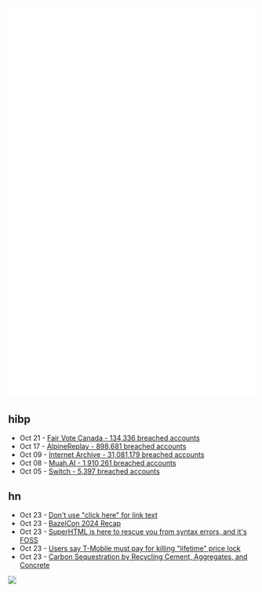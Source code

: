 ![Metrics](https://raw.githubusercontent.com/phixion/phixion/master/metrics.svg)

## hibp

<!--
for https://github.com/phixion/phixion/blob/main/.github/workflows/feeds.yml
-->
<!--START_SECTION:haveibeenpwnd-->
- Oct 21 - [Fair Vote Canada - 134,336 breached accounts](https://haveibeenpwned.com/PwnedWebsites#FairVoteCanada)
- Oct 17 - [AlpineReplay - 898,681 breached accounts](https://haveibeenpwned.com/PwnedWebsites#AlpineReplay)
- Oct 09 - [Internet Archive - 31,081,179 breached accounts](https://haveibeenpwned.com/PwnedWebsites#InternetArchive)
- Oct 08 - [Muah.AI - 1,910,261 breached accounts](https://haveibeenpwned.com/PwnedWebsites#Muah)
- Oct 05 - [Switch - 5,397 breached accounts](https://haveibeenpwned.com/PwnedWebsites#Switch)
<!--END_SECTION:haveibeenpwnd-->

## hn

<!--
for https://github.com/phixion/phixion/blob/main/.github/workflows/feeds.yml
-->
<!--START_SECTION:hn-->
- Oct 23 - [Don't use "click here" for link text](https://www.dont-click-here.com/)
- Oct 23 - [BazelCon 2024 Recap](https://blogsystem5.substack.com/p/bazelcon-2024-recap)
- Oct 23 - [SuperHTML is here to rescue you from syntax errors, and it's FOSS](https://www.theregister.com/2024/10/23/superhtml_live_html_syntax_checking/)
- Oct 23 - [Users say T-Mobile must pay for killing "lifetime" price lock](https://arstechnica.com/tech-policy/2024/10/i-am-still-alive-users-say-t-mobile-must-pay-for-killing-lifetime-price-lock/)
- Oct 23 - [Carbon Sequestration by Recycling Cement, Aggregates, and Concrete](https://www.mdpi.com/1996-1944/17/20/5020)
<!--END_SECTION:hn-->

<!--
for https://yhype.me
-->
![](https://hit.yhype.me/github/profile?user_id=13013670)
